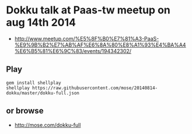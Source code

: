 # Dokku talk at Paas-tw meetup on aug 14th 2014

- <http://www.meetup.com/%E5%8F%B0%E7%81%A3-PaaS-%E9%9B%B2%E7%AB%AF%E6%8A%80%E8%A1%93%E4%BA%A4%E6%B5%81%E6%9C%83/events/194342302/>

## Play

    gem install shellplay
    shellplay https://raw.githubusercontent.com/mose/20140814-dokku/master/dokku-full.json

## or browse

- http://mose.com/dokku-full
